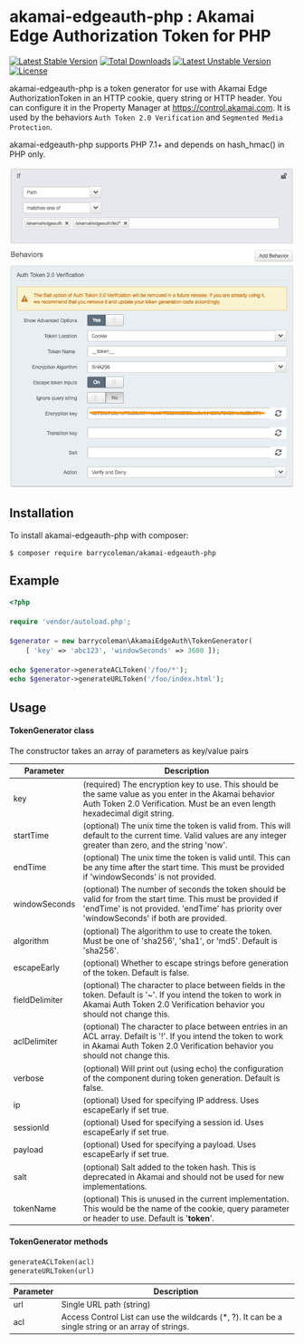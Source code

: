 # akamai-edgeauth-php : Akamai Edge Authorization Token for PHP

[![Latest Stable Version](https://poser.pugx.org/barrycoleman/akamai-edgeauth-php/v)](//packagist.org/packages/barrycoleman/akamai-edgeauth-php) [![Total Downloads](https://poser.pugx.org/barrycoleman/akamai-edgeauth-php/downloads)](//packagist.org/packages/barrycoleman/akamai-edgeauth-php) [![Latest Unstable Version](https://poser.pugx.org/barrycoleman/akamai-edgeauth-php/v/unstable)](//packagist.org/packages/barrycoleman/akamai-edgeauth-php) [![License](https://poser.pugx.org/barrycoleman/akamai-edgeauth-php/license)](//packagist.org/packages/barrycoleman/akamai-edgeauth-php)

akamai-edgeauth-php is a token generator for use with Akamai Edge AuthorizationToken in 
an HTTP cookie, query string or HTTP header. You can configure it in the Property Manager
at https://control.akamai.com. It is used by the behaviors `Auth Token 2.0 Verification` and
`Segmented Media Protection`.

akamai-edgeauth-php supports PHP 7.1+ and depends on hash_hmac() in PHP only.

![Akamai Property Manager image](https://github.com/AstinCHOI/akamai-asset/blob/master/edgeauth/edgeauth.png?raw=true)

## Installation

To install akamai-edgeauth-php with composer:

```shell
$ composer require barrycoleman/akamai-edgeauth-php
```

## Example

```PHP
<?php

require 'vendor/autoload.php';

$generator = new barrycoleman\AkamaiEdgeAuth\TokenGenerator(
    [ 'key' => 'abc123', 'windowSeconds' => 3600 ]);
    
echo $generator->generateACLToken('/foo/*');
echo $generator->generateURLToken('/foo/index.html');
```

## Usage

#### TokenGenerator class

The constructor takes an array of parameters as key/value pairs

| Parameter | Description |
|-----------|-------------|
| key | (required) The encryption key to use. This should be the same value as you enter in the Akamai behavior Auth Token 2.0 Verification. Must be an even length hexadecimal digit string. |
| startTime | (optional) The unix time the token is valid from. This will default to the current time. Valid values are any integer greater than zero, and the string 'now'. |
| endTime | (optional) The unix time the token is valid until. This can be any time after the start time. This must be provided if 'windowSeconds' is not provided. |
| windowSeconds | (optional) The number of seconds the token should be valid for from the start time. This must be provided if 'endTime' is not provided. 'endTime' has priority over 'windowSeconds' if both are provided. |
| algorithm | (optional) The algorithm to use to create the token. Must be one of 'sha256', 'sha1', or 'md5'. Default is 'sha256'. |
| escapeEarly | (optional) Whether to escape strings before generation of the token. Default is false. |
| fieldDelimiter | (optional) The character to place between fields in the token. Default is '~'. If you intend the token to work in Akamai Auth Token 2.0 Verification behavior you should not change this. |
| aclDelimiter | (optional) The character to place between entries in an ACL array. Defailt is '!'. If you intend the token to work in Akamai Auth Token 2.0 Verification behavior you should not change this. |
| verbose | (optional) Will print out (using echo) the configuration of the component during token generation. Default is false. |
| ip | (optional) Used for specifying IP address. Uses escapeEarly if set true. |
| sessionId | (optional) Used for specifying a session id. Uses escapeEarly if set true. |
| payload | (optional) Used for specifying a payload. Uses escapeEarly if set true. |
| salt | (optional) Salt added to the token hash. This is deprecated in Akamai and should not be used for new implementations. |
| tokenName | (optional) This is unused in the current implementation. This would be the name of the cookie, query parameter or header to use. Default is '__token__'. |

#### TokenGenerator methods

```PHP
generateACLToken(acl)
generateURLToken(url)
```

| Parameter | Description |
|-----------|-------------|
| url | Single URL path (string) |
| acl | Access Control List can use the wildcards (\*, ?). It can be a single string or an array of strings. |

